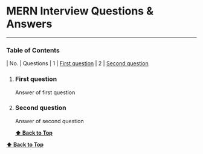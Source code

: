 # MERN Interview Questions & Answers


---

### Table of Contents

| No. | Questions
| 1   | [First question](#first-question)
| 2   | [Second question](#second-question)                    



































1. ### First question
	Answer of first question
   

2. ### Second question
	Answer of second question

   **[⬆ Back to Top](#table-of-contents)**

**[⬆ Back to Top](#table-of-contents)**

